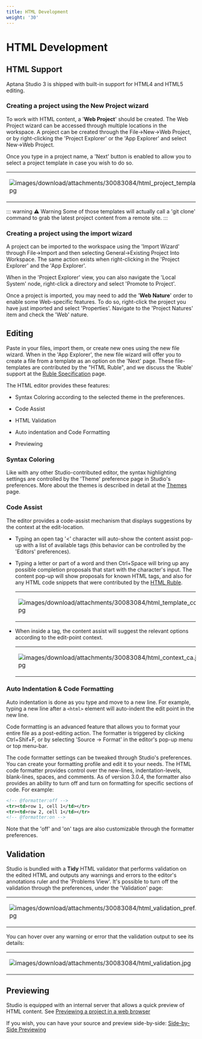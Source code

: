 ```yaml
---
title: HTML Development
weight: '30'
---
```


# HTML Development

## HTML Support

Aptana Studio 3 is shipped with built-in support for HTML4 and HTML5 editing.

### Creating a project using the New Project wizard

To work with HTML content, a '**Web Project**' should be created.
The Web Project wizard can be accessed through multiple locations in the workspace.
A project can be created through the File->New->Web Project, or by right-clicking the 'Project Explorer' or the 'App Explorer' and select New->Web Project.

Once you type in a project name, a 'Next' button is enabled to allow you to select a project template in case you wish to do so.

<table class="confluenceTable"><thead class=" "></thead><tfoot class=" "></tfoot><tbody class=" "><tr><td class="confluenceTd" rowspan="1" colspan="1"><p><img src="images/download/attachments/30083084/html_project_templates.jpg" alt="images/download/attachments/30083084/html_project_templates.jpg" class="confluence-embedded-image image-left"></p></td></tr></tbody></table>

::: warning ⚠️ Warning
Some of those templates will actually call a 'git clone' command to grab the latest project content from a remote site.
:::

### Creating a project using the import wizard

A project can be imported to the workspace using the 'Import Wizard' through File->Import and then selecting General->Existing Project Into Workspace. The same action exists when right-clicking in the 'Project Explorer' and the 'App Explorer'.

When in the 'Project Explorer' view, you can also navigate the 'Local System' node, right-click a directory and select 'Promote to Project'.

Once a project is imported, you may need to add the '**Web Nature**' order to enable some Web-specific features.
To do so, right-click the project you have just imported and select 'Properties'. Navigate to the 'Project Natures' item and check the 'Web' nature.

## Editing

Paste in your files, import them, or create new ones using the new file wizard.
When in the 'App Explorer', the new file wizard will offer you to create a file from a template as an option on the 'Next' page. These file-templates are contributed by the "HTML Ruble", and we discuss the 'Ruble' support at the [Ruble Specification](#undefined) page.

The HTML editor provides these features:

* Syntax Coloring according to the selected theme in the preferences.

* Code Assist

* HTML Validation

* Auto indentation and Code Formatting

* Previewing

### Syntax Coloring

Like with any other Studio-contributed editor, the syntax highlighting settings are controlled by the 'Theme' preference page in Studio's preferences.
More about the themes is described in detail at the [Themes](/guide/Axway_Appcelerator_Studio/Axway_Appcelerator_Studio_Guide/Customizing_Studio/Themes/) page.

### Code Assist

The editor provides a code-assist mechanism that displays suggestions by the context at the edit-location.

* Typing an open tag '<' character will auto-show the content assist pop-up with a list of available tags (this behavior can be controlled by the 'Editors' preferences).

* Typing a letter or part of a word and then Ctrl+Space will bring up any possible completion proposals that start with the character's input. The content pop-up will show proposals for known HTML tags, and also for any HTML code snippets that were contributed by the [HTML Ruble](#undefined).

    <table class="confluenceTable"><thead class=" "></thead><tfoot class=" "></tfoot><tbody class=" "><tr><td class="confluenceTd" rowspan="1" colspan="1"><p><img src="images/download/attachments/30083084/html_template_completion.jpg" alt="images/download/attachments/30083084/html_template_completion.jpg" class="confluence-embedded-image image-left"></p></td></tr></tbody></table>

* When inside a tag, the content assist will suggest the relevant options according to the edit-point context.

    <table class="confluenceTable"><thead class=" "></thead><tfoot class=" "></tfoot><tbody class=" "><tr><td class="confluenceTd" rowspan="1" colspan="1"><p><img src="images/download/attachments/30083084/html_context_ca.jpg" alt="images/download/attachments/30083084/html_context_ca.jpg" class="confluence-embedded-image image-left"></p></td></tr></tbody></table>

### Auto Indentation & Code Formatting

Auto indentation is done as you type and move to a new line. For example, typing a new line after a `<html>` element will auto-indent the edit point in the new line.

Code formatting is an advanced feature that allows you to format your entire file as a post-editing action. The formatter is triggered by clicking Ctrl+Shif+F, or by selecting 'Source -> Format' in the editor's pop-up menu or top menu-bar.

The code formatter settings can be tweaked through Studio's preferences. You can create your formatting profile and edit it to your needs.
The HTML code formatter provides control over the new-lines, indentation-levels, blank-lines, spaces, and comments.
As of version 3.0.4, the formatter also provides an ability to turn off and turn on formatting for specific sections of code.
For example:

```xml
<!-- @formatter:off -->
<tr><td>row 1, cell 1</td></tr>
<tr><td>row 2, cell 1</td></tr>
<!-- @formatter:on -->
```

Note that the 'off' and 'on' tags are also customizable through the formatter preferences.

## Validation

Studio is bundled with a **Tidy** HTML validator that performs validation on the edited HTML and outputs any warnings and errors to the editor's annotations ruler and the 'Problems View'.
It's possible to turn off the validation through the preferences, under the 'Validation' page:

<table class="confluenceTable"><thead class=" "></thead><tfoot class=" "></tfoot><tbody class=" "><tr><td class="confluenceTd" rowspan="1" colspan="1"><p><img src="images/download/attachments/30083084/html_validation_pref.jpg" alt="images/download/attachments/30083084/html_validation_pref.jpg" class="confluence-embedded-image image-left"></p></td></tr></tbody></table>

You can hover over any warning or error that the validation output to see its details:

<table class="confluenceTable"><thead class=" "></thead><tfoot class=" "></tfoot><tbody class=" "><tr><td class="confluenceTd" rowspan="1" colspan="1"><p><img src="images/download/attachments/30083084/html_validation.jpg" alt="images/download/attachments/30083084/html_validation.jpg" class="confluence-embedded-image image-left"></p></td></tr></tbody></table>

## Previewing

Studio is equipped with an internal server that allows a quick preview of HTML content. See [Previewing a project in a web browser](#undefined)

If you wish, you can have your source and preview side-by-side: [Side-by-Side Previewing](#undefined)
